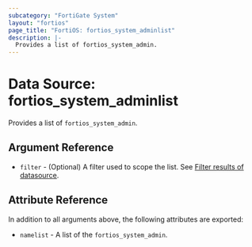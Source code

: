 ```yaml
---
subcategory: "FortiGate System"
layout: "fortios"
page_title: "FortiOS: fortios_system_adminlist"
description: |-
  Provides a list of fortios_system_admin.
---
```


# Data Source: fortios_system_adminlist
Provides a list of `fortios_system_admin`.

## Argument Reference

* `filter` - (Optional) A filter used to scope the list. See [Filter results of datasource](https://registry.terraform.io/providers/fortinetdev/fortios/latest/docs/guides/fgt_filter).

## Attribute Reference

In addition to all arguments above, the following attributes are exported:

* `namelist` -  A list of the `fortios_system_admin`.
